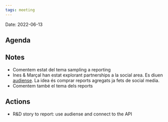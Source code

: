 ```yaml
---
tags: meeting
---
```


Date: 2022-06-13

## Agenda

## Notes
- Comentem estat del tema sampling a reporting
- Ines & Marçal han estat explorant partnerships a la social area. Es diuen [audiense](https://audiense.com/). La idea és comprar reports agregats ja fets de social media.
- Comentem també el tema dels reports
## Actions
- R&D story to report: use audiense and connect to the API